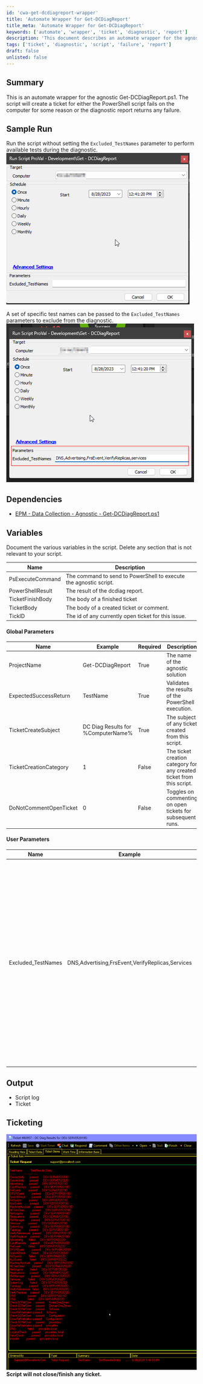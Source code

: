 ```yaml
---
id: 'cwa-get-dcdiagreport-wrapper'
title: 'Automate Wrapper for Get-DCDiagReport'
title_meta: 'Automate Wrapper for Get-DCDiagReport'
keywords: ['automate', 'wrapper', 'ticket', 'diagnostic', 'report']
description: 'This document describes an automate wrapper for the agnostic Get-DCDiagReport.ps1 script. It details how the script creates a ticket when the PowerShell script fails or when the diagnostic report indicates any failure. It includes sample runs, dependencies, variables, and parameters for both global and user-defined settings.'
tags: ['ticket', 'diagnostic', 'script', 'failure', 'report']
draft: false
unlisted: false
---
```

## Summary

This is an automate wrapper for the agnostic Get-DCDiagReport.ps1. The script will create a ticket for either the PowerShell script fails on the computer for some reason or the diagnostic report returns any failure.

## Sample Run

Run the script without setting the `Excluded_TestNames` parameter to perform available tests during the diagnostic.  
![Sample Run 1](../../../static/img/Get-DCDiagReport/image_1.png)

A set of specific test names can be passed to the `Excluded_TestNames` parameters to exclude from the diagnostic.  
![Sample Run 2](../../../static/img/Get-DCDiagReport/image_2.png)

## Dependencies

- [EPM - Data Collection - Agnostic - Get-DCDiagReport.ps1](https://proval.itglue.com/DOC-5078775-12528541)

## Variables

Document the various variables in the script. Delete any section that is not relevant to your script.

| Name                  | Description                                               |
|-----------------------|-----------------------------------------------------------|
| PsExecuteCommand      | The command to send to PowerShell to execute the agnostic script. |
| PowerShellResult      | The result of the dcdiag report.                          |
| TicketFinishBody      | The body of a finished ticket                             |
| TicketBody            | The body of a created ticket or comment.                 |
| TickID                | The id of any currently open ticket for this issue.      |

#### Global Parameters

| Name                     | Example                           | Required | Description                                           |
|--------------------------|-----------------------------------|----------|-------------------------------------------------------|
| ProjectName              | Get-DCDiagReport                 | True     | The name of the agnostic solution                     |
| ExpectedSuccessReturn     | TestName                         | True     | Validates the results of the PowerShell execution.    |
| TicketCreateSubject      | DC Diag Results for %ComputerName%| True     | The subject of any ticket created from this script.   |
| TicketCreationCategory    | 1                                 | False    | The ticket creation category for any created ticket from this script. |
| DoNotCommentOpenTicket   | 0                                 | False    | Toggles on commenting on open tickets for subsequent runs. |

#### User Parameters

| Name                  | Example                                         | Required | Description                                               |
|-----------------------|-------------------------------------------------|----------|-----------------------------------------------------------|
| Excluded_TestNames    | DNS,Advertising,FrsEvent,VerifyReplicas,Services| False    | Names of the tests to exclude from diagnostic. Names should be separated by a comma (do not use spaces). Allowed test names are as follows: 'Advertising', 'CutoffServers', 'FrsEvent', 'DFSREvent', 'SysVolCheck', 'FrsSysVol', 'KccEvent', 'MachineAccount', 'NCSecDesc', 'NetLogons', 'ObjectsReplicated', 'Replications', 'RidManager', 'Services', 'SystemLog', 'Topology', 'VerifyReferences', 'VerifyReplicas', 'DNS', 'CheckSDRefDom', 'CrossRefValidation', 'LocatorCheck', 'FsmoCheck', 'Intersite'. |

## Output

- Script log
- Ticket

## Ticketing

![Ticketing](../../../static/img/Get-DCDiagReport/image_3.png)  
**Script will not close/finish any ticket.**



